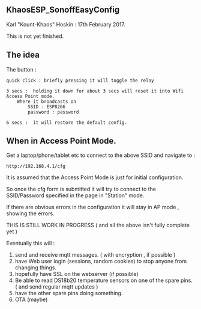 KhaosESP_SonoffEasyConfig
-------------------------
Karl "Kount-Khaos" Hoskin : 17th February 2017.


This is not yet finished.

The idea 
--------

The button :

    quick click : briefly pressing it will toggle the relay

    3 secs :  holding it down for about 3 secs will reset it into Wifi Access Point mode.
        Where it broadcasts on
            SSID : ESP8266
            password : password

    6 secs :  it will restore the default config.


When in Access Point Mode.
-------------------------

Get a laptop/phone/tablet etc to connect to the above SSID and navigate to :

    http://192.168.4.1/cfg

It is assumed that the Access Point Mode is just for initial configuration.

So once the cfg form is submitted it will try to connect to the SSID/Password specified in the page in "Station" mode.

If there are obvious errors in the configuration it will stay in AP mode , showing the errors.




THIS IS STILL WORK IN PROGRESS ( and all the above isn't fully complete yet )

Eventually this will :

1) send and receive mqtt messages. ( with encryption , if possible )
2) have Web user login (sessions, random cookies) to stop anyone from changing things.
3) hopefully have SSL on the webserver (if possible)
4) Be able to read DS18b20 temperature sensors on one of the spare pins.
    ( and send regular mqtt updates )
5) have the other spare pins doing something.
6) OTA (maybe)



